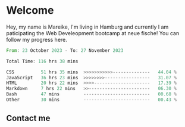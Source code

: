 # Welcome

Hey, my name is Mareike, I'm living in Hamburg and currently I am paticipating the Web Develeopment bootcamp at neue fische!
You can follow my progress here.

<!--START_SECTION:waka-->

```rust
From: 23 October 2023 - To: 27 November 2023

Total Time: 116 hrs 38 mins

CSS          51 hrs 35 mins  >>>>>>>>>>>--------------   44.04 %
JavaScript   36 hrs 23 mins  >>>>>>>>-----------------   31.07 %
HTML         20 hrs 22 mins  >>>>---------------------   17.39 %
Markdown     7 hrs 22 mins   >>-----------------------   06.30 %
Bash         47 mins         -------------------------   00.68 %
Other        30 mins         -------------------------   00.43 %
```

<!--END_SECTION:waka-->

## Contact me



